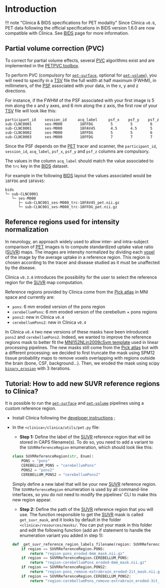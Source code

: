 <!-- markdownlint-disable MD007 -->
# Introduction

!!! note "Clinica & BIDS specifications for PET modality"
    Since Clinica `v0.6`, PET data following the official specifications in BIDS version 1.6.0 are now compatible with Clinica.
    See [BIDS](../../BIDS) page for more information.

## Partial volume correction (PVC)

To correct for partial volume effects, several [PVC](../glossary.md#pvc) algorithms exist and are implemented in the [PETPVC toolbox](https://github.com/UCL/PETPVC).

To perform PVC (compulsory for [`pet-surface`](../PET_Surface), optional for [`pet-volume`](../PET_Volume)), you will need to specify in a [TSV](../glossary.md#tsv) file the full width at half maximum (FWHM), in millimeters, of the [PSF](../glossary.md#psf) associated with your data, in the x, y and z directions.

For instance, if the FWHM of the PSF associated with your first image is 5 mm along the x and y axes, and 6 mm along the z axis, the first row of your [TSV](../glossary.md#tsv) file will look like this:

```Text
participant_id    session_id     acq_label     psf_x    psf_y    psf_z
sub-CLNC0001      ses-M000        18FFDG        5        5        6
sub-CLNC0001      ses-M000        18FAV45       4.5      4.5      5
sub-CLNC0002      ses-M000        18FFDG        5        5        6
sub-CLNC0003      ses-M000        18FFDG        7        7        7
```

Since the PSF depends on the [PET](../glossary.md#pet) tracer and scanner, the `participant_id`, `session_id`, `acq_label`, `psf_x`, `psf_y` and `psf_z` columns are compulsory.

The values in the column `acq_label` should match the value associated to the `trc` key in the [BIDS](../glossary.md#bids) dataset.

For example in the following [BIDS](../glossary.md#bids) layout the values associated would be `18FFDG` and `18FAV45`:

```text
bids
└─ sub-CLNC0001
   └─ ses-M000
      ├─ sub-CLNC001_ses-M000_trc-18FAV45_pet.nii.gz
      └─ sub-CLNC001_ses-M000_trc-18FFDG_pet.nii.gz
```

## Reference regions used for intensity normalization

In neurology, an approach widely used to allow inter- and intra-subject comparison of [PET](../glossary.md#pet) images is to compute standardized uptake value ratio ([SUVR](../glossary.md#suvr)) maps.
The images are intensity normalized by dividing each [voxel](../glossary.md#voxel) of the image by the average uptake in a reference region.
This region is chosen according to the tracer and disease studied as it must be unaffected by the disease.

Clinica `v0.3.8` introduces the possibility for the user to select the reference region for the [SUVR](../glossary.md#suvr) map computation.

Reference regions provided by Clinica come from the [Pick atlas](https://www.nitrc.org/projects/wfu_pickatlas) in MNI space and currently are:

- `pons`: 6 mm eroded version of the pons region
- `cerebellumPons`: 6 mm eroded version of the cerebellum + pons regions
- `pons2`: new in Clinica `v0.4`
- `cerebellumPons2`: new in Clinica `v0.4`

In Clinica `v0.4` two new versions of these masks have been introduced: `pons2` and `cerebellumPons2`.
Indeed, we wanted to improve the reference regions mask to better fit the [MNI152NLin2009cSym template](https://bids-specification.readthedocs.io/en/stable/99-appendices/08-coordinate-systems.html#template-based-coordinate-systems) used in linear processing pipelines.
The new masks still come from the [Pick atlas](https://www.nitrc.org/projects/wfu_pickatlas) but with a different processing: we decided to first truncate the mask using SPM12 tissue probability maps to remove voxels overlapping with regions outside the brain (bone, CSF, background...).
Then, we eroded the mask using scipy [`binary_erosion`](https://docs.scipy.org/doc/scipy-0.14.0/reference/generated/scipy.ndimage.morphology.binary_erosion.html) with 3 iterations.

## Tutorial: How to add new SUVR reference regions to Clinica?

It is possible to run the [`pet-surface`](../PET_Surface) and [`pet-volume`](../PET_Volume) pipelines using a custom reference region.

- Install Clinica following the [developer instructions](../../Installation/#install-clinica) ;

- In the `<clinica>/clinica/utils/pet.py` file:
    - **Step 1:** Define the label of the [SUVR](../glossary.md#suvr) reference region that will be stored in CAPS filename(s).
      To do so, you need to add a variant to the `SUVRReferenceRegion` enumeration, which should look like this:

    ```python
    class SUVRReferenceRegion(str, Enum):
        PONS = "pons"
        CEREBELLUM_PONS = "cerebellumPons"
        PONS2 = "pons2"
        CEREBELLUM_PONS2 = "cerebellumPons2"
    ```

    Simply define a new label that will be your new [SUVR](../glossary.md#suvr) reference region.
    The `SUVRReferenceRegion` enumeration is used by all command-line interfaces, so you do not need to modify the pipelines' CLI to make this new region appear.

    - **Step 2:** Define the path of the [SUVR](../glossary.md#suvr) reference region that you will use.
      The function responsible to get the [SUVR](../glossary.md#suvr) mask is called `get_suvr_mask`, and it looks by default in the folder `<clinica>/resources/masks/`.
      You can put your mask in this folder and edit the following function (add an if statement to handle the enumeration variant you added in step 1): 

    ```python
    def _get_suvr_reference_region_labels_filename(region: SUVRReferenceRegion) -> str:
        if region == SUVRReferenceRegion.PONS:
            return "region-pons_eroded-6mm_mask.nii.gz"
        if region == SUVRReferenceRegion.CEREBELLUM_PONS:
            return "region-cerebellumPons_eroded-6mm_mask.nii.gz"
        if region == SUVRReferenceRegion.PONS2:
            return "region-pons_remove-extrabrain_eroded-2it_mask.nii.gz"
        if region == SUVRReferenceRegion.CEREBELLUM_PONS2:
            return "region-cerebellumPons_remove-extrabrain_eroded-3it_mask.nii.gz"
    ```
